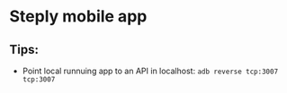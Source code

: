 # Steply mobile app

## Tips:

- Point local runnuing app to an API in localhost: `adb reverse tcp:3007 tcp:3007`
